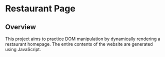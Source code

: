 # Restaurant Page
## Overview
This project aims to practice DOM manipulation by dynamically rendering a restaurant homepage. The entire contents of the website are generated using JavaScript.
